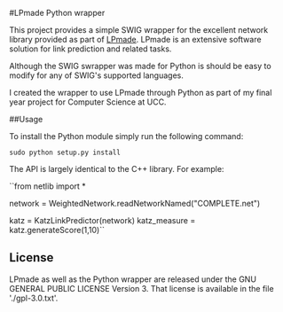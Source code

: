 #LPmade Python wrapper

This project provides a simple SWIG wrapper for the excellent network library provided as part of [LPmade](https://github.com/rlichtenwalter/LPmade). LPmade is an extensive software solution for link prediction and related tasks. 

Although the SWIG swrapper was made for Python is should be easy to modify for any of SWIG's supported languages.

I created the wrapper to use LPmade through Python as part of my final year project for Computer Science at UCC.

##Usage

To install the Python module simply run the following command:

``sudo python setup.py install``

The API is largely identical to the C++ library. For example:

``from netlib import *

network = WeightedNetwork.readNetworkNamed("COMPLETE.net")

katz = KatzLinkPredictor(network)
katz_measure = katz.generateScore(1,10)``

## License

LPmade as well as the Python wrapper are released under the GNU GENERAL PUBLIC LICENSE Version 3. That license is available in the file './gpl-3.0.txt'.